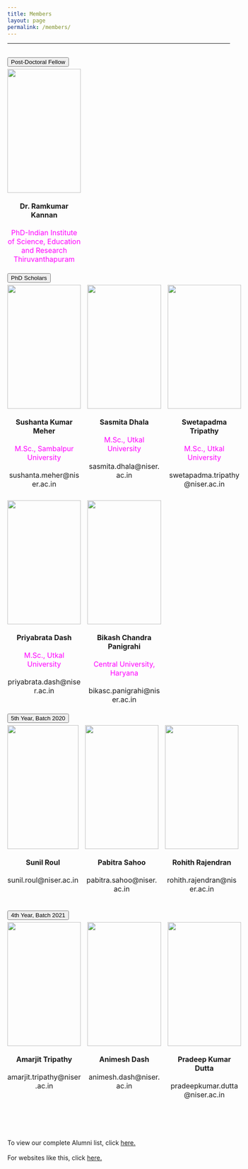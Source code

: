 ```yaml
---
title: Members
layout: page
permalink: /members/
---
```

<style>
    .img_cont {
        display: flex;
        width: 100%;
        justify-content: space-between;
        flex-direction: row;
    }
    .img_item {
        width: 33%;
        align-items: center;
        padding: 5px 15px 5px 0px;
    }
    img {
        height: 280px;
        width: 100%;
    }
    .item_data {
        width: 100%;
        font-size: 16px;
        text-align: center;
    }
    @media (max-width: 768px)
    {
    .img_cont {
        display: flex;
        width: 100%;
        justify-content: space-between;
        flex-direction: column;
    }
    .img_item {
        width: 100%;
        align-items: center;
        padding: 5px 15px 5px 0px;
        margin-bottom: 5px;
    }
    img {
        height: 400px;
        width: 100%;
        object-fit: cover;
    }
    .item_data {
        width: 100%;
        font-size: 16px;
        text-align: center;  
    }
    }
</style>
<hr>

<br>
<button class="heading">Post-Doctoral Fellow</button>

<br>
<div class="img_cont">
    <div class="img_item">
    <img src="/images/ram.png">
    <div class="item_data">
    <br>
    <span style="font-weight: bold;">Dr. Ramkumar Kannan</span>
    <br>
    <br>
    <span style="color: magenta;">PhD-Indian Institute of Science, Education and Research Thiruvanthapuram</span>
    </div>
    </div>
</div>

<br>
<button class="heading">PhD Scholars</button>

<br>
<div class=" img_cont">
    <div class="img_item">
    <img src="/images/sus.png">
    <div class="item_data">
    <br>
    <span style="font-weight: bold;">Sushanta Kumar Meher</span>
    <br>
    <br>
    <span style="color: magenta;">M.Sc., Sambalpur University</span>
    <br><br>
    sushanta.meher@niser.ac.in
    </div>
    </div>
    <div class="img_item">
    <img src="/images/sas.png">
    <div class="item_data">
    <br>
    <span style="font-weight: bold;">Sasmita Dhala </span>
    <br>
    <br>
    <span style="color: magenta;">M.Sc., Utkal University
    </span>
    <br><br>
    sasmita.dhala@niser.ac.in
    </div>
    </div>
    <div class="img_item">
    <img src="/images/swet.png">
    <div class="item_data">
    <br>
    <span style="font-weight: bold;">Swetapadma Tripathy</span>
    <br>
    <br>
    <span style="color: magenta;">M.Sc., Utkal University</span>
    <br><br>
    swetapadma.tripathy@niser.ac.in 
    </div>
    </div>
</div>

<br>
<div class="img_cont">
    <div class="img_item">
    <img src="/images/pri.jpg">
    <div class="item_data">
    <br>
    <span style="font-weight: bold;">Priyabrata Dash</span>
    <br>
    <br>
    <span style="color: magenta;">M.Sc., Utkal University</span>
    <br><br>
    priyabrata.dash@niser.ac.in
    </div>
    </div>
    <div class="img_item">
    <img src="/images/bik.jpg" style="object-fit: cover;">
    <div class="item_data">
    <br>
    <span style="font-weight: bold;">Bikash Chandra Panigrahi</span>
    <br>
    <br>
    <span style="color: magenta;">Central University, Haryana</span>
    <br><br>
    bikasc.panigrahi@niser.ac.in
    </div>
    </div>
    <div class="img_item">
    <div class="item_data">
    <br>
    <span style="font-weight: bold;"></span>
    <br>
    <br>
    <span style="color: magenta;"></span>
    <br><br>
    </div>
    </div>
</div>

<br>
<button class="heading">5th Year, Batch 2020</button>

<br>
<div class="img_cont">
    <div class="img_item">
    <img src="/images/sun.png">
    <div class="item_data">
    <br>
    <span style="font-weight: bold;">Sunil Roul</span>
    <br>
    <br>
    <span>sunil.roul@niser.ac.in </span>
    </div>
    </div>
    <div class="img_item">
    <img src="/images/pab.png">
    <div class="item_data">
    <br>
    <span style="font-weight: bold;">Pabitra Sahoo </span>
    <br>
    <br>
    <span>pabitra.sahoo@niser.ac.in </span>
    </div>
    </div>
    <div class="img_item">
    <img src="/images/roh.png">
    <div class="item_data">
    <br>
    <span style="font-weight: bold;">Rohith Rajendran</span>
    <br>
    <br>
    <span>rohith.rajendran@niser.ac.in</span>
    </div>
    </div>
</div>
<br>

<br>
<button class="heading">4th Year, Batch 2021</button>

<br>
<div class="img_cont">
    <div class="img_item">
    <img src="/images/amar.jpg">
    <div class="item_data">
    <br>
    <span style="font-weight: bold;">Amarjit Tripathy</span>
    <br>
    <br>
    <span>amarjit.tripathy@niser.ac.in</span>
    </div>
    </div>
    <div class="img_item">
    <img src="/images/ani.jpg" style="object-fit: cover;">
    <div class="item_data">
    <br>
    <span style="font-weight: bold;">Animesh Dash</span>
    <br>
    <br>
    <span>animesh.dash@niser.ac.in</span>
    </div>
    </div>
    <div class="img_item">
    <img src="/images/pra.jpg" style="object-fit: cover;">
    <div class="item_data">
    <br>
    <span style="font-weight: bold;">Pradeep Kumar Dutta</span>
    <br>
    <br>
    <span>pradeepkumar.dutta@niser.ac.in</span>
    </div>
    </div>
</div>
<br>

<br>
<br>
<br>
<br>
To view our complete Alumni list, click <a href=" {{ '/images/alumni/' | relative_url }}">here.</a>
<br>
<br>
For websites like this, click <a href="https://www.linkedin.com/in/aditya-mridul-069646288?utm_source=share&utm_campaign=share_via&utm_content=profile&utm_medium=android_app">here.</a>







